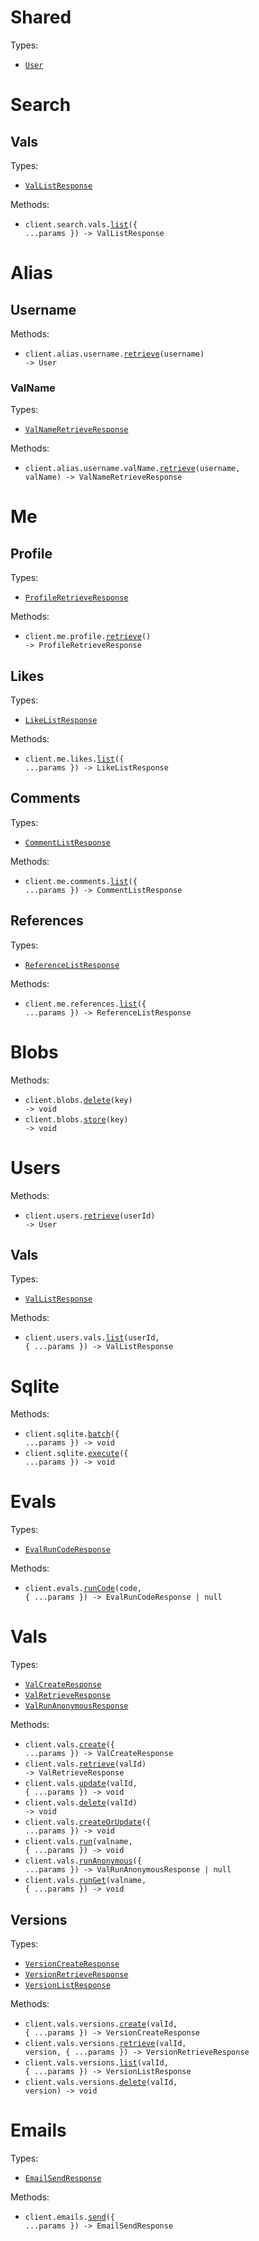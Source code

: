 # Shared

Types:

- <code><a href="./src/resources/shared.ts">User</a></code>

# Search

## Vals

Types:

- <code><a href="./src/resources/search/vals.ts">ValListResponse</a></code>

Methods:

- <code title="get /v1/search/vals">client.search.vals.<a href="./src/resources/search/vals.ts">list</a>({ ...params }) -> ValListResponse</code>

# Alias

## Username

Methods:

- <code title="get /v1/alias/{username}">client.alias.username.<a href="./src/resources/alias/username/username.ts">retrieve</a>(username) -> User</code>

### ValName

Types:

- <code><a href="./src/resources/alias/username/val-name.ts">ValNameRetrieveResponse</a></code>

Methods:

- <code title="get /v1/alias/{username}/{val_name}">client.alias.username.valName.<a href="./src/resources/alias/username/val-name.ts">retrieve</a>(username, valName) -> ValNameRetrieveResponse</code>

# Me

## Profile

Types:

- <code><a href="./src/resources/me/profile.ts">ProfileRetrieveResponse</a></code>

Methods:

- <code title="get /v1/me/">client.me.profile.<a href="./src/resources/me/profile.ts">retrieve</a>() -> ProfileRetrieveResponse</code>

## Likes

Types:

- <code><a href="./src/resources/me/likes.ts">LikeListResponse</a></code>

Methods:

- <code title="get /v1/me/likes">client.me.likes.<a href="./src/resources/me/likes.ts">list</a>({ ...params }) -> LikeListResponse</code>

## Comments

Types:

- <code><a href="./src/resources/me/comments.ts">CommentListResponse</a></code>

Methods:

- <code title="get /v1/me/comments">client.me.comments.<a href="./src/resources/me/comments.ts">list</a>({ ...params }) -> CommentListResponse</code>

## References

Types:

- <code><a href="./src/resources/me/references.ts">ReferenceListResponse</a></code>

Methods:

- <code title="get /v1/me/references">client.me.references.<a href="./src/resources/me/references.ts">list</a>({ ...params }) -> ReferenceListResponse</code>

# Blobs

Methods:

- <code title="delete /v1/blob/{key}">client.blobs.<a href="./src/resources/blobs.ts">delete</a>(key) -> void</code>
- <code title="post /v1/blob/{key}">client.blobs.<a href="./src/resources/blobs.ts">store</a>(key) -> void</code>

# Users

Methods:

- <code title="get /v1/users/{user_id}">client.users.<a href="./src/resources/users/users.ts">retrieve</a>(userId) -> User</code>

## Vals

Types:

- <code><a href="./src/resources/users/vals.ts">ValListResponse</a></code>

Methods:

- <code title="get /v1/users/{user_id}/vals">client.users.vals.<a href="./src/resources/users/vals.ts">list</a>(userId, { ...params }) -> ValListResponse</code>

# Sqlite

Methods:

- <code title="post /v1/sqlite/batch">client.sqlite.<a href="./src/resources/sqlite.ts">batch</a>({ ...params }) -> void</code>
- <code title="post /v1/sqlite/execute">client.sqlite.<a href="./src/resources/sqlite.ts">execute</a>({ ...params }) -> void</code>

# Evals

Types:

- <code><a href="./src/resources/evals.ts">EvalRunCodeResponse</a></code>

Methods:

- <code title="get /v1/eval/{code}">client.evals.<a href="./src/resources/evals.ts">runCode</a>(code, { ...params }) -> EvalRunCodeResponse | null</code>

# Vals

Types:

- <code><a href="./src/resources/vals/vals.ts">ValCreateResponse</a></code>
- <code><a href="./src/resources/vals/vals.ts">ValRetrieveResponse</a></code>
- <code><a href="./src/resources/vals/vals.ts">ValRunAnonymousResponse</a></code>

Methods:

- <code title="post /v1/vals/">client.vals.<a href="./src/resources/vals/vals.ts">create</a>({ ...params }) -> ValCreateResponse</code>
- <code title="get /v1/vals/{val_id}">client.vals.<a href="./src/resources/vals/vals.ts">retrieve</a>(valId) -> ValRetrieveResponse</code>
- <code title="put /v1/vals/{val_id}">client.vals.<a href="./src/resources/vals/vals.ts">update</a>(valId, { ...params }) -> void</code>
- <code title="delete /v1/vals/{val_id}">client.vals.<a href="./src/resources/vals/vals.ts">delete</a>(valId) -> void</code>
- <code title="put /v1/vals/">client.vals.<a href="./src/resources/vals/vals.ts">createOrUpdate</a>({ ...params }) -> void</code>
- <code title="post /v1/run/{valname}">client.vals.<a href="./src/resources/vals/vals.ts">run</a>(valname, { ...params }) -> void</code>
- <code title="post /v1/eval/">client.vals.<a href="./src/resources/vals/vals.ts">runAnonymous</a>({ ...params }) -> ValRunAnonymousResponse | null</code>
- <code title="get /v1/run/{valname}">client.vals.<a href="./src/resources/vals/vals.ts">runGet</a>(valname, { ...params }) -> void</code>

## Versions

Types:

- <code><a href="./src/resources/vals/versions.ts">VersionCreateResponse</a></code>
- <code><a href="./src/resources/vals/versions.ts">VersionRetrieveResponse</a></code>
- <code><a href="./src/resources/vals/versions.ts">VersionListResponse</a></code>

Methods:

- <code title="post /v1/vals/{val_id}/versions">client.vals.versions.<a href="./src/resources/vals/versions.ts">create</a>(valId, { ...params }) -> VersionCreateResponse</code>
- <code title="get /v1/vals/{val_id}/versions/{version}">client.vals.versions.<a href="./src/resources/vals/versions.ts">retrieve</a>(valId, version, { ...params }) -> VersionRetrieveResponse</code>
- <code title="get /v1/vals/{val_id}/versions">client.vals.versions.<a href="./src/resources/vals/versions.ts">list</a>(valId, { ...params }) -> VersionListResponse</code>
- <code title="delete /v1/vals/{val_id}/versions/{version}">client.vals.versions.<a href="./src/resources/vals/versions.ts">delete</a>(valId, version) -> void</code>

# Emails

Types:

- <code><a href="./src/resources/emails.ts">EmailSendResponse</a></code>

Methods:

- <code title="post /v1/email">client.emails.<a href="./src/resources/emails.ts">send</a>({ ...params }) -> EmailSendResponse</code>
